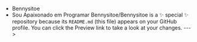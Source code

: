 - Bennysitoe
- Sou Apaixonado em Programar
Bennysitoe/Bennysitoe is a ✨ special ✨ repository because its `README.md` (this file) appears on your GitHub profile.
You can click the Preview link to take a look at your changes.
--->
